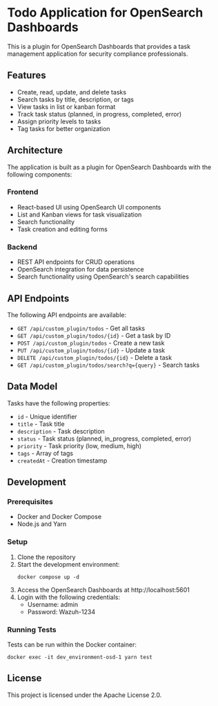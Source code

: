 # Todo Application for OpenSearch Dashboards

This is a plugin for OpenSearch Dashboards that provides a task management application for security compliance professionals.

## Features

- Create, read, update, and delete tasks
- Search tasks by title, description, or tags
- View tasks in list or kanban format
- Track task status (planned, in progress, completed, error)
- Assign priority levels to tasks
- Tag tasks for better organization

## Architecture

The application is built as a plugin for OpenSearch Dashboards with the following components:

### Frontend

- React-based UI using OpenSearch UI components
- List and Kanban views for task visualization
- Search functionality
- Task creation and editing forms

### Backend

- REST API endpoints for CRUD operations
- OpenSearch integration for data persistence
- Search functionality using OpenSearch's search capabilities

## API Endpoints

The following API endpoints are available:

- `GET /api/custom_plugin/todos` - Get all tasks
- `GET /api/custom_plugin/todos/{id}` - Get a task by ID
- `POST /api/custom_plugin/todos` - Create a new task
- `PUT /api/custom_plugin/todos/{id}` - Update a task
- `DELETE /api/custom_plugin/todos/{id}` - Delete a task
- `GET /api/custom_plugin/todos/search?q={query}` - Search tasks

## Data Model

Tasks have the following properties:

- `id` - Unique identifier
- `title` - Task title
- `description` - Task description
- `status` - Task status (planned, in_progress, completed, error)
- `priority` - Task priority (low, medium, high)
- `tags` - Array of tags
- `createdAt` - Creation timestamp

## Development

### Prerequisites

- Docker and Docker Compose
- Node.js and Yarn

### Setup

1. Clone the repository
2. Start the development environment:
   ```
   docker compose up -d
   ```
3. Access the OpenSearch Dashboards at http://localhost:5601
4. Login with the following credentials:
   - Username: admin
   - Password: Wazuh-1234

### Running Tests

Tests can be run within the Docker container:

```
docker exec -it dev_environment-osd-1 yarn test
```

## License

This project is licensed under the Apache License 2.0.
